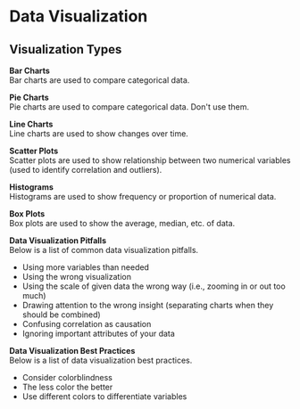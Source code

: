 # Data Visualization

## Visualization Types
**Bar Charts**  
Bar charts are used to compare categorical data. 

**Pie Charts**  
Pie charts are used to compare categorical data. Don't use them.

**Line Charts**  
Line charts are used to show changes over time. 

**Scatter Plots**  
Scatter plots are used to show relationship between two numerical variables (used to identify correlation and outliers).

**Histograms**  
Histograms are used to show frequency or proportion of numerical data.

**Box Plots**  
Box plots are used to show the average, median, etc. of data.

**Data Visualization Pitfalls**  
Below is a list of common data visualization pitfalls.
* Using more variables than needed
* Using the wrong visualization
* Using the scale of given data the wrong way (i.e., zooming in or out too much)
* Drawing attention to the wrong insight (separating charts when they should be combined)
* Confusing correlation as causation 
* Ignoring important attributes of your data

**Data Visualization Best Practices**  
Below is a list of data visualization best practices. 
* Consider colorblindness
* The less color the better
* Use different colors to differentiate variables